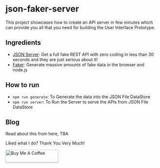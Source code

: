 # json-faker-server

This project showcases how to create an API server in few minutes which can provide you all that you need for building the User Interface Prototype.

## Ingredients

- [JSON Server](https://github.com/typicode/json-server): Get a full fake REST API with zero coding in less than 30 seconds and they are just serious about it!
- [Faker](https://github.com/Marak/faker.js): Generate massive amounts of fake data in the browser and node.js

## How to run

- `npm run generate`: To Generate the data into the JSON File DataStore
- `npm run server`: To Run the Server to serve the APIs from JSON File DataStore

## Blog
Read about this from here,
TBA

Liked what I do? Thank You Very Much!

<a href="https://www.buymeacoffee.com/greenroots" target="_blank" rel="noopener noreferrer"><img src="https://www.buymeacoffee.com/assets/img/custom_images/orange_img.png" alt="Buy Me A Coffee" style="height: 41px !important;width: 174px !important;box-shadow: 0px 3px 2px 0px rgba(190, 190, 190, 0.5) !important;-webkit-box-shadow: 0px 3px 2px 0px rgba(190, 190, 190, 0.5) !important;" ></a>
